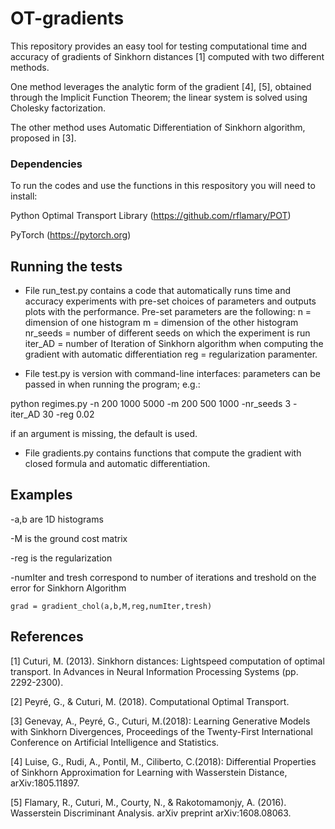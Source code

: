 # OT-gradients

This repository provides an easy tool for testing computational time and accuracy of gradients of Sinkhorn distances [1] computed with two different methods. 

One method leverages the analytic form of the gradient [4], [5], obtained through the Implicit Function Theorem; the linear system is solved using Cholesky factorization.

The other method uses Automatic Differentiation of Sinkhorn algorithm, proposed in [3].  




### Dependencies

To run the codes and use the functions in this respository you will need to install:

Python Optimal Transport Library (https://github.com/rflamary/POT)

PyTorch (https://pytorch.org)




## Running the tests
- File run_test.py contains a code that automatically runs time and accuracy experiments with pre-set choices of parameters and outputs plots with the performance. Pre-set parameters are the following:
  n = dimension of one histogram
  m = dimension of the other histogram
  nr_seeds = number of different seeds on which the experiment is run
  iter_AD = number of Iteration of Sinkhorn algorithm when computing the gradient with automatic differentiation 
  reg = regularization paramenter.
  
  

- File test.py is version with command-line interfaces: parameters can be passed in when running the program; e.g.:

python regimes.py -n 200 1000 5000 -m 200 500 1000 -nr_seeds 3 -iter_AD 30 -reg 0.02

if an argument is missing, the default is used.

- File gradients.py contains functions that compute the gradient with  closed formula and automatic differentiation. 



## Examples
-a,b are 1D histograms

-M is the ground cost matrix

-reg is the regularization

-numIter and tresh correspond to number of iterations and treshold on the error for Sinkhorn Algorithm

`grad = gradient_chol(a,b,M,reg,numIter,tresh)`

## References 
[1] Cuturi, M. (2013). Sinkhorn distances: Lightspeed computation of optimal transport. In Advances in Neural Information Processing Systems (pp. 2292-2300).

[2] Peyré, G., & Cuturi, M. (2018). Computational Optimal Transport.

[3] Genevay, A., Peyré, G., Cuturi, M.(2018): Learning Generative Models with Sinkhorn Divergences, Proceedings of the Twenty-First International Conference on Artificial Intelligence and Statistics.

[4] Luise, G., Rudi, A., Pontil, M., Ciliberto, C.(2018): Differential Properties of Sinkhorn Approximation for Learning with Wasserstein Distance, 	arXiv:1805.11897.

[5] Flamary, R., Cuturi, M., Courty, N., & Rakotomamonjy, A. (2016). Wasserstein Discriminant Analysis. arXiv preprint arXiv:1608.08063.

